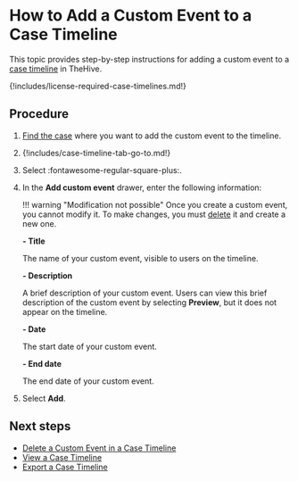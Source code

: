 # How to Add a Custom Event to a Case Timeline

This topic provides step-by-step instructions for adding a custom event to a [case timeline](about-case-timelines.md) in TheHive.

{!includes/license-required-case-timelines.md!}

## Procedure

1. [Find the case](../../search-for-cases/find-a-case.md) where you want to add the custom event to the timeline.

2. {!includes/case-timeline-tab-go-to.md!}

3. Select :fontawesome-regular-square-plus:.

4. In the **Add custom event** drawer, enter the following information:

    !!! warning "Modification not possible"
        Once you create a custom event, you cannot modify it. To make changes, you must [delete](delete-custom-event-timeline.md) it and create a new one.

    **- Title**

    The name of your custom event, visible to users on the timeline.

    **- Description**

    A brief description of your custom event. Users can view this brief description of the custom event by selecting **Preview**, but it does not appear on the timeline.

    **- Date**

    The start date of your custom event.

    **- End date**

    The end date of your custom event.

5. Select **Add**.

## Next steps

* [Delete a Custom Event in a Case Timeline](delete-custom-event-timeline.md)
* [View a Case Timeline](view-case-timeline.md)
* [Export a Case Timeline](export-case-timeline.md)
